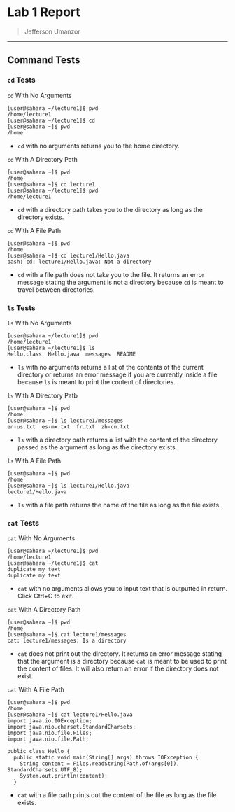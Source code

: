 # Lab 1 Report
> Jefferson Umanzor
---

## Command Tests
### `cd` Tests

`cd` With No Arguments
```
[user@sahara ~/lecture1]$ pwd
/home/lecture1
[user@sahara ~/lecture1]$ cd
[user@sahara ~]$ pwd
/home
```
- `cd` with no arguments returns you to the home directory.

`cd` With A Directory Path
```
[user@sahara ~]$ pwd
/home
[user@sahara ~]$ cd lecture1
[user@sahara ~/lecture1]$ pwd
/home/lecture1
```
- `cd` with a directory path takes you to the directory as long as the directory exists.

`cd` With A File Path
```
[user@sahara ~]$ pwd
/home
[user@sahara ~]$ cd lecture1/Hello.java
bash: cd: lecture1/Hello.java: Not a directory
```
- `cd` with a file path does not take you to the file. It returns an error message stating the argument is not a directory because `cd` is meant to travel between directories.

### `ls` Tests

`ls` With No Arguments
```
[user@sahara ~/lecture1]$ pwd
/home/lecture1
[user@sahara ~/lecture1]$ ls
Hello.class  Hello.java  messages  README
```
- `ls` with no arguments returns a list of the contents of the current directory or returns an error message if you are currently inside a file because `ls` is meant to print the content of directories.

`ls` With A Directory Patb
```
[user@sahara ~]$ pwd
/home
[user@sahara ~]$ ls lecture1/messages
en-us.txt  es-mx.txt  fr.txt  zh-cn.txt
```
- `ls` with a directory path returns a list with the content of the directory passed as the argument as long as the directory exists.

`ls` With A File Path
```
[user@sahara ~]$ pwd
/home
[user@sahara ~]$ ls lecture1/Hello.java
lecture1/Hello.java
```
- `ls` with a file path returns the name of the file as long as the file exists.

### `cat` Tests

`cat` With No Arguments
```
[user@sahara ~/lecture1]$ pwd
/home/lecture1
[user@sahara ~/lecture1]$ cat
duplicate my text
duplicate my text
```
- `cat` with no arguments allows you to input text that is outputted in return. Click Ctrl+C to exit.

`cat` With A Directory Path
```
[user@sahara ~]$ pwd
/home
[user@sahara ~]$ cat lecture1/messages
cat: lecture1/messages: Is a directory
```
- `cat` does not print out the directory. It returns an error message stating that the argument is a directory because `cat` is meant to be used to print the content of files. It will also return an error if the directory does not exist.

`cat` With A File Path
```
[user@sahara ~]$ pwd
/home
[user@sahara ~]$ cat lecture1/Hello.java
import java.io.IOException;
import java.nio.charset.StandardCharsets;
import java.nio.file.Files;
import java.nio.file.Path;

public class Hello {
  public static void main(String[] args) throws IOException {
    String content = Files.readString(Path.of(args[0]), StandardCharsets.UTF_8);    
    System.out.println(content);
  }
```
- `cat` with a file path prints out the content of the file as long as the file exists.
